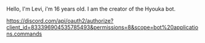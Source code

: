 Hello, I'm Levi, i'm 16 years old. I am the creator of the Hyouka bot.

https://discord.com/api/oauth2/authorize?client_id=833396904535785493&permissions=8&scope=bot%20applications.commands
